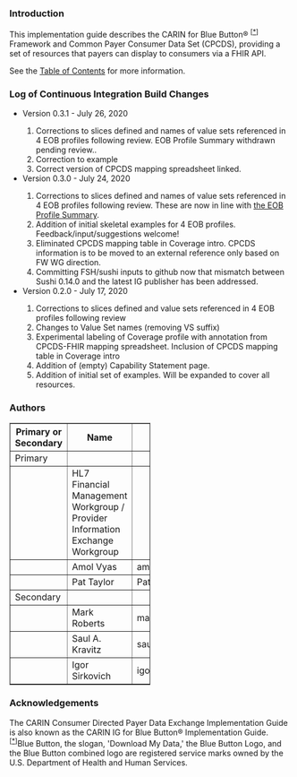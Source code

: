 

<h3>Introduction</h3>

This implementation guide describes the CARIN for Blue Button&reg; <sup>[<a name="id1" href="#ftn.id1">*</a>]</sup> Framework and Common Payer Consumer Data Set (CPCDS), providing a set of resources that payers can display to consumers via a FHIR API.

See the [Table of Contents](toc.html) for more information.

<h3>Log of Continuous Integration Build Changes</h3>
<ul>
<li>Version 0.3.1 - July 26, 2020</li>
<ol>
<li>Corrections to slices defined and names of value sets referenced in 4 EOB profiles following review.  EOB Profile Summary withdrawn pending review.</a>.</li>
<li>Correction to example</li>
<li>Correct version of CPCDS mapping spreadsheet linked. </li>
</ol>
<li>Version 0.3.0 - July 24, 2020</li>
<ol>
<li>Corrections to slices defined and names of value sets referenced in 4 EOB profiles following review.  These are now in line with <a href="EOBtypes.png">the EOB Profile Summary</a>.</li>
<li>Addition of initial skeletal examples for 4 EOB profiles. Feedback/input/suggestions welcome! </li>
<li>Eliminated  CPCDS mapping table in Coverage intro.  CPCDS  information is to be moved to an external reference only based on FW WG direction.</li>
<li>Committing FSH/sushi inputs to github now that mismatch between Sushi 0.14.0 and the latest IG publisher has been addressed. </li>
</ol>
<li>Version 0.2.0 - July 17, 2020</li>
<ol>
<li>Corrections to slices defined and value sets referenced in 4 EOB profiles following review</li>
<li>Changes to Value Set names (removing VS suffix)</li>
<li>Experimental labeling of Coverage profile with annotation from CPCDS-FHIR mapping spreadsheet.  Inclusion of CPCDS mapping table in Coverage intro</li>
<li>Addition of (empty) Capability Statement page.</li>
<li>Addition of initial set of examples.   Will be expanded to cover all resources.</li>
</ol>
</ul>


<h3>Authors</h3>

<table border="1" style="width:50%">
  <tr>
    <th>Primary or Secondary</th>
    <th>Name</th>
    <th>Email</th>
  </tr>
 <tr>
 <td>Primary</td>
 <td></td>
  <td></td>
  </tr>
 <tr>
   <td></td>
  <td>HL7 Financial Management Workgroup / Provider Information Exchange Workgroup</td>
  <td></td>
  </tr>
  <tr>
   <td></td>
    <td>Amol Vyas</td>
  <td>amol.vyas@cambiahealth.com</td>
  </tr>
   <tr>
    <td></td>
     <td>Pat Taylor</td>
  <td>Pat.Taylor@bcbsa.com</td>
  </tr>    
   <tr>
   <td>Secondary</td>
     <td></td>
  <td></td>
   </tr>
     <tr>
      <td></td>
      <td>Mark Roberts</td>
      <td>mark.roberts@leavittpartners.com</td>
    </tr>
   <tr>
    <td></td>
    <td>Saul A. Kravitz</td>
    <td>saul@mitre.org</td>
    </tr>
   <tr>
   <td></td>
  <td>Igor Sirkovich </td>
  <td>igor@smilecdr.com</td>
  </tr>
  </table>
<h3>Acknowledgements</h3>
The CARIN Consumer Directed Payer Data Exchange Implementation Guide is also known as the CARIN IG for Blue Button&reg; Implementation Guide.

<div class="footnote">
<sup>[<a name="ftn.id1" href="#id1">*</a>]</sup>Blue Button, the slogan, 'Download My Data,' the Blue Button Logo, and the Blue Button combined logo are registered service marks owned by the U.S. Department of Health and Human Services.
</div>

